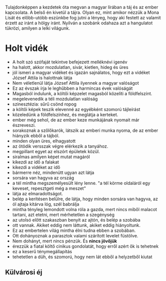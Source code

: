Tulajdonképpen a kezdetek óta megvan a magyar lírában a táj és az ember kapcsolata. 
A belső én kivetül a tájra.
Olyan ez, mint amikor nézzük a Mona Lisát és előbb-utóbb eszünkbe fog jutni a lényeg, hogy aki festett az valamit érzett az iránt a hölgy iránt. 
Nyilván a szobánk odahaza azt a hangulatot tükrözi, amilyen a lelki világunk.

# Holt vidék
- A holt szó szófaját tekintve befejezett melléknévi igenév
- ha halott, akkor mozdulatlan, sivár, kietlen, hideg és üres
- jól ismeri a magyar vidéket és igazán sajnálatos, hogy ezt a vidéket József Attila is halottnak látja
- Nem véletlenül látja József Attila ilyennek a magyar valóságot
- Ez az évszak írja le leghűbben a harmincas évek valóságát
- Magasból indulunk, a költői képzelet magasból közelíti a földfelszínt. 
- megelevenedik a téli mozdulatlan valóság
- szinesztézia: sűrű csönd ropog
- a költői képek teszik elevenné az egyébként szomorú tájleírást
- közeledünk a földfelszínhez, és meglátja a kerteket.
- ember még sehol, de az ember keze munkájának nyomait már észreveszi.
- sorakoznak a szőlőkarók, látszik az emberi munka nyoma, de az ember hiányzik ebből a tájból.
- minden olyan üres, elhagyatott
- az ötödik versszak végre elérkezik a tanyához.
- megpillant egyet az elszórt épületek közül. 
- siralmas amilyen képet mutat magáról 
- kikezdi az idő a falakat
- kikezdi a vidéket az idő
- bármerre néz, mindenütt ugyan azt látja
- sorsára van hagyva az ország 
- a tél mintha megszemélyesült lény lenne. "a tél körme oldaláról egy keveset, repesztgeti még a meszet"
- látja az elmaradottságot.
- belép a kerítésen belülre, de látja, hogy minden sorsára van hagyva, az ól ajtaja kitárva lóg, szél babrálja
- mintha tényleg lemondott volna róla a gazda, mert nincs miből malacot tartani, azt etetni, mert mérhetetlen a szegénység
- az utolsó előtt szakaszban benyit az ajtón, és belép a szobába
- ott vannak. Akiket eddig nem láttunk, akiket eddig hiányoltunk. 
- Ez az embertelen világ mintha élni tudna ebben a szobában. 
- Ott dohányoznak a parasztok valami szárított levelet füstölve.
- Nem dohányt, mert nincs pénzük. És __nincs jövőjük__
- érezzük a fiatal költő cinikus gondolatát, hogy erről azért ők is tehetnek
- ez a keserű ténymegállapítás
- tehetetlen a düh, és szomorú, hogy nem lát ebből a helyzetből kiutat

Külvárosi éj
-
